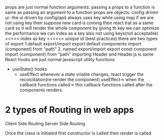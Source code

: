 props are just normal function arguments.
passing a props to a function is same as passing an argument to a function
props are objects.
config driven ui- the ui driven by config(api)
always uses key while using map
if we are not using key then suppose new card is coming then react trat as a same card so it will render the whole component
by giving th key we can optimize the performance
we can index as a key also
not using keys(not acceptable) <<<<< index as key <<<<<< unique id (best practices)
there are two types of export
1.default export/import
export default components
import {component} from "path"
2. named export/import
export const component
import {component} from "path"
importing Header and Header.js is same
 React hooks are just normal javascript utility functions
- useState() hooks
  - useEffect
  whenever a state vriable changes, react trigger the recoiciliation(re-render the component)
  useEffect-> when the callback functions called-> this callback functions called after the components renders
 # 2 types of Routing in web apps
 Client Side Routing
 Server Side Routing

 Once the class is initiated first constructor is called then render is called